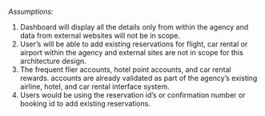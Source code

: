 *Assumptions:*

1. Dashboard will display all the details only from within the agency and data from external websites will not be in scope. 
2. User’s will be able to add existing reservations for flight, car rental or airport within the agency and external sites are not in scope for this architecture design.
3. The frequent flier accounts, hotel point accounts, and car rental rewards. accounts are already validated as part of the agency’s existing airline, hotel, and car rental interface system. 
4. Users would be using the reservation id’s or confirmation number or booking id to add existing reservations.
